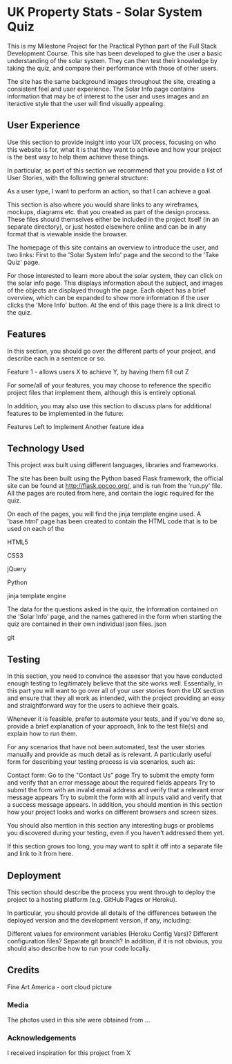 # UK Property Stats - Solar System Quiz

This is my Milestone Project for the Practical Python part of the Full Stack Development Course. This site has been developed to give the user a basic understanding of the solar system. They can then test their knowledge by taking the quiz, and compare their performance with those of other users.

The site has the same background images throughout the site, creating a consistent feel and user experience. The Solar Info page contains information that may be of interest to the user and uses images and an iteractive style that the user will find visually appealing.

## User Experience

Use this section to provide insight into your UX process, focusing on who this website is for, what it is that they want to achieve and how your project is the best way to help them achieve these things.


In particular, as part of this section we recommend that you provide a list of User Stories, with the following general structure:

As a user type, I want to perform an action, so that I can achieve a goal.

This section is also where you would share links to any wireframes, mockups, diagrams etc. that you created as part of the design process. These files should themselves either be included in the project itself (in an separate directory), or just hosted elsewhere online and can be in any format that is viewable inside the browser.




The homepage of this site contains an overview to introduce the user, and two links: First to the 'Solar System Info' page and the second to the 'Take Quiz' page.

For those interested to learn more about the solar system, they can click on the solar info page. This displays information about the subject, and images of the objects are displayed through the page. Each object has a brief overview, which can be expanded to show more information if the user clicks the 'More Info' button. At the end of this page there is a link direct to the quiz.



## Features

In this section, you should go over the different parts of your project, and describe each in a sentence or so.

Feature 1 - allows users X to achieve Y, by having them fill out Z

For some/all of your features, you may choose to reference the specific project files that implement them, although this is entirely optional.

In addition, you may also use this section to discuss plans for additional features to be implemented in the future:

Features Left to Implement
Another feature idea

## Technology Used

This project was built using different languages, libraries and frameworks. 

The site has been built using the Python based Flask framework, the official site can be found at http://flask.pocoo.org/, and is run from the 'run.py' file. All the pages are routed from here, and contain the logic required for the quiz. 

On each of the pages, you will find the jinja template engine used. A 'base.html' page has been created to contain the HTML code that is to be used on each of the 

HTML5



CSS3

jQuery

Python

jinja template engine


The data for the questions asked in the quiz, the information contained on the 'Solar Info' page, and the names gathered in the form when starting the quiz are contained in their own individual json files. 
json

git

## Testing

In this section, you need to convince the assessor that you have conducted enough testing to legitimately believe that the site works well. Essentially, in this part you will want to go over all of your user stories from the UX section and ensure that they all work as intended, with the project providing an easy and straightforward way for the users to achieve their goals.

Whenever it is feasible, prefer to automate your tests, and if you've done so, provide a brief explanation of your approach, link to the test file(s) and explain how to run them.

For any scenarios that have not been automated, test the user stories manually and provide as much detail as is relevant. A particularly useful form for describing your testing process is via scenarios, such as:

Contact form:
Go to the "Contact Us" page
Try to submit the empty form and verify that an error message about the required fields appears
Try to submit the form with an invalid email address and verify that a relevant error message appears
Try to submit the form with all inputs valid and verify that a success message appears.
In addition, you should mention in this section how your project looks and works on different browsers and screen sizes.

You should also mention in this section any interesting bugs or problems you discovered during your testing, even if you haven't addressed them yet.

If this section grows too long, you may want to split it off into a separate file and link to it from here.

## Deployment

This section should describe the process you went through to deploy the project to a hosting platform (e.g. GitHub Pages or Heroku).

In particular, you should provide all details of the differences between the deployed version and the development version, if any, including:

Different values for environment variables (Heroku Config Vars)?
Different configuration files?
Separate git branch?
In addition, if it is not obvious, you should also describe how to run your code locally.

## Credits

Fine Art America - oort cloud picture

### Media

The photos used in this site were obtained from ...

### Acknowledgements

I received inspiration for this project from X



